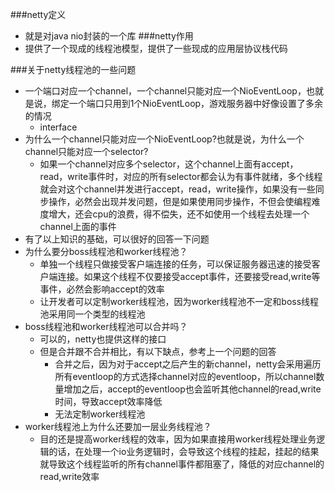 ###netty定义
- 就是对java nio封装的一个库
###netty作用
- 提供了一个现成的线程池模型，提供了一些现成的应用层协议栈代码


###关于netty线程池的一些问题
- 一个端口对应一个channel，一个channel只能对应一个NioEventLoop，也就是说，绑定一个端口只用到1个NioEventLoop，游戏服务器中好像设置了多余的情况
    - interface
- 为什么一个channel只能对应一个NioEventLoop?也就是说，为什么一个channel只能对应一个selector?
    - 如果一个channel对应多个selector，这个channel上面有accept，read，write事件时，对应的所有selector都会认为有事件就绪，多个线程就会对这个channel并发进行accept，read，write操作，如果没有一些同步操作，必然会出现并发问题，但是如果使用同步操作，不但会使编程难度增大，还会cpu的浪费，得不偿失，还不如使用一个线程去处理一个channel上面的事件
- 有了以上知识的基础，可以很好的回答一下问题
- 为什么要分boss线程池和worker线程池？
    - 单独一个线程只做接受客户端连接的任务，可以保证服务器迅速的接受客户端连接。如果这个线程不仅要接受accept事件，还要接受read,write等事件，必然会影响accept的效率
    - 让开发者可以定制worker线程池，因为worker线程池不一定和boss线程池采用同一个类型的线程池
- boss线程池和worker线程池可以合并吗？
    - 可以的，netty也提供这样的接口
    - 但是合并跟不合并相比，有以下缺点，参考上一个问题的回答
        - 合并之后，因为对于accept之后产生的新channel，netty会采用遍历所有eventloop的方式选择channel对应的eventloop，所以channel数量增加之后，accept的eventloop也会监听其他channel的read,write时间，导致accept效率降低
        - 无法定制worker线程池
- worker线程池上为什么还要加一层业务线程池？
    - 目的还是提高worker线程的效率，因为如果直接用worker线程处理业务逻辑的话，在处理一个io业务逻辑时，会导致这个线程的挂起，挂起的结果就导致这个线程监听的所有channel事件都阻塞了，降低的对应channel的read,write效率
